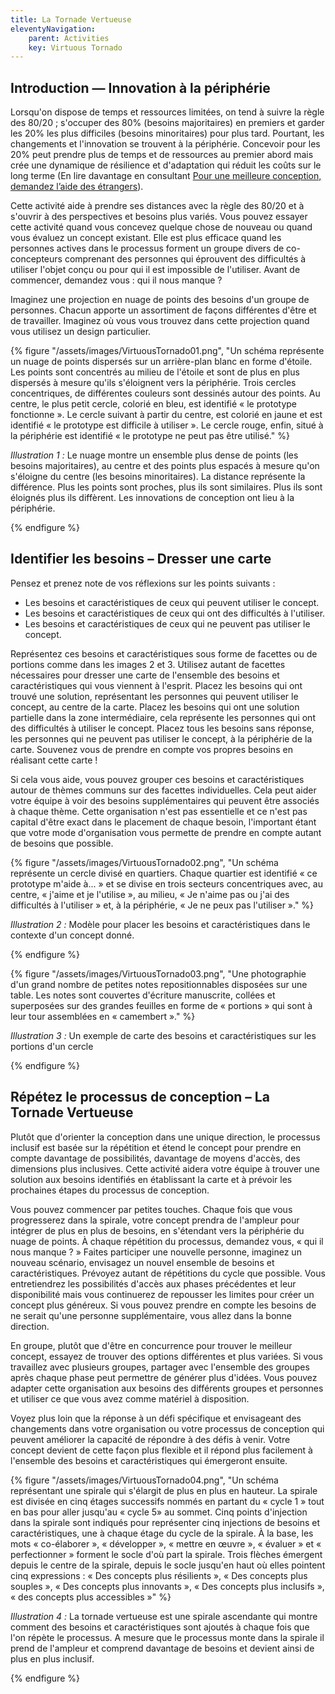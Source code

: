 ```yaml
---
title: La Tornade Vertueuse
eleventyNavigation:
    parent: Activities
    key: Virtuous Tornado
---
```


## Introduction &mdash; Innovation à la périphérie

Lorsqu'on dispose de temps et ressources limitées, on tend à suivre la règle des 80/20 ; s'occuper des 80% (besoins
majoritaires) en premiers et garder les 20% les plus difficiles (besoins minoritaires) pour plus tard. Pourtant, les
changements et l'innovation se trouvent à la périphérie. Concevoir pour les 20% peut prendre plus de temps et de
ressources au premier abord mais crée une dynamique de résilience et d'adaptation qui réduit les coûts sur le long terme
(En lire davantage en consultant [Pour une meilleure conception, demandez l’aide des étrangers](https://medium.com/ontariodigital/if-you-want-the-best-design-ask-strangers-to-help-e37bdb73567)).

Cette activité aide à prendre ses distances avec la règle des 80/20 et à s'ouvrir à des perspectives et besoins plus
variés. Vous pouvez essayer cette activité quand vous concevez quelque chose de nouveau ou quand vous évaluez un concept
existant. Elle est plus efficace quand les personnes actives dans le processus forment un groupe divers de
co-concepteurs comprenant des personnes qui éprouvent des difficultés à utiliser l'objet conçu ou pour qui il est
impossible de l'utiliser. Avant de commencer, demandez vous : qui il nous manque ?

Imaginez une projection en nuage de points des besoins d'un groupe de personnes. Chacun apporte un assortiment de façons
différentes d'être et de travailler. Imaginez où vous vous trouvez dans cette projection quand vous utilisez un design
particulier.

{% figure "/assets/images/VirtuousTornado01.png", "Un schéma représente un nuage de points dispersés sur un arrière-plan
blanc en forme d'étoile. Les points sont concentrés au milieu de l'étoile et sont de plus en plus dispersés à mesure
qu'ils s'éloignent vers la périphérie. Trois cercles concentriques, de différentes couleurs sont dessinés autour des
points. Au centre, le plus petit cercle, colorié en bleu, est identifié « le prototype fonctionne ». Le cercle suivant à
partir du centre, est colorié en jaune et est identifié « le prototype est difficile à utiliser ». Le cercle rouge,
enfin, situé à la périphérie est identifié « le prototype ne peut pas être utilisé." %}

*Illustration 1 :* Le nuage montre un ensemble plus dense de points (les besoins majoritaires), au centre et des points
plus espacés à mesure qu'on s'éloigne du centre (les besoins minoritaires). La distance représente la différence. Plus
les points sont proches, plus ils sont similaires. Plus ils sont éloignés plus ils diffèrent. Les innovations de
conception ont lieu à la périphérie.

{% endfigure %}

## Identifier les besoins – Dresser une carte

Pensez et prenez note de vos réflexions sur les points suivants :

* Les besoins et caractéristiques de ceux qui peuvent utiliser le concept.
* Les besoins et caractéristiques de ceux qui ont des difficultés à l'utiliser.
* Les besoins et caractéristiques de ceux qui ne peuvent pas utiliser le concept.

Représentez ces besoins et caractéristiques sous forme de facettes ou de portions comme dans les images 2 et 3. Utilisez
autant de facettes nécessaires pour dresser une carte de l'ensemble des besoins et caractéristiques qui vous viennent à
l'esprit. Placez les besoins qui ont trouvé une solution, représentant les personnes qui peuvent utiliser le concept, au
centre de la carte. Placez les besoins qui ont une solution partielle dans la zone intermédiaire, cela représente les
personnes qui ont des difficultés à utiliser le concept. Placez tous les besoins sans réponse, les personnes qui ne
peuvent pas utiliser le concept, à la périphérie de la carte. Souvenez vous de prendre en compte vos propres besoins en
réalisant cette carte !

Si cela vous aide, vous pouvez grouper ces besoins et caractéristiques autour de thèmes communs sur des facettes
individuelles. Cela peut aider votre équipe à voir des besoins supplémentaires qui peuvent être associés à chaque thème.
Cette organisation n'est pas essentielle et ce n'est pas capital  d'être exact dans le placement de chaque besoin,
l'important étant que votre mode d'organisation vous permette de prendre en compte autant de besoins que possible.

{% figure "/assets/images/VirtuousTornado02.png", "Un schéma représente un cercle divisé en quartiers. Chaque quartier
est identifié « ce prototype m'aide à... » et se divise en trois secteurs concentriques avec, au centre, « j'aime et je
l'utilise », au milieu, « Je n'aime pas ou j'ai des difficultés à l'utiliser » et, à la périphérie, « Je ne peux pas
l'utiliser »." %}

*Illustration 2 :* Modèle pour placer les besoins et caractéristiques dans le contexte d'un concept donné.

{% endfigure %}

{% figure "/assets/images/VirtuousTornado03.png", "Une photographie d'un grand nombre de petites notes repositionnables
disposées sur une table. Les notes sont couvertes d'écriture manuscrite, collées et superposées sur des grandes feuilles
en forme de « portions » qui sont à leur tour assemblées en « camembert »." %}

*Illustration 3 :* Un exemple de carte des besoins et caractéristiques sur les portions d'un cercle

{% endfigure %}

## Répétez le processus de conception – La Tornade Vertueuse

Plutôt que d'orienter la conception dans une unique direction, le processus inclusif est basée sur la répétition et
étend le concept pour prendre en compte davantage de possibilités, davantage de moyens d'accès, des dimensions plus
inclusives. Cette activité aidera votre équipe à trouver une solution aux besoins identifiés en établissant la carte et
à prévoir les prochaines étapes du processus de conception.

Vous pouvez commencer par petites touches. Chaque fois que vous progresserez dans la spirale, votre concept prendra de
l'ampleur pour intégrer de plus en plus de besoins, en s'étendant vers la périphérie du nuage de points. À chaque
répétition du processus, demandez vous, « qui il nous manque ? » Faites participer une nouvelle personne, imaginez un
nouveau scénario, envisagez un nouvel ensemble de besoins et caractéristiques. Prévoyez autant de répétitions du cycle
que possible. Vous entretiendrez les possibilités d'accès aux phases précédentes et leur disponibilité mais vous
continuerez de repousser les limites pour créer un concept plus généreux. Si vous pouvez prendre en compte les besoins
de ne serait qu'une personne supplémentaire, vous allez dans la bonne direction.

En groupe, plutôt que d'être en concurrence pour trouver le meilleur concept, essayez de trouver des options différentes
et plus variées. Si vous travaillez avec plusieurs groupes, partager avec l'ensemble des groupes après chaque phase peut
permettre de générer plus d'idées. Vous pouvez adapter cette organisation aux besoins des différents groupes et
personnes et utiliser ce que vous avez comme matériel à disposition.

Voyez plus loin que la réponse à un défi spécifique et envisageant des changements dans votre organisation ou votre
processus de conception qui peuvent améliorer la capacité de répondre à des défis à venir. Votre concept devient de
cette façon plus flexible et il répond plus facilement à l'ensemble des besoins et caractéristiques qui émergeront
ensuite.

{% figure "/assets/images/VirtuousTornado04.png", "Un schéma représentant une spirale qui s'élargit de plus en plus en
hauteur. La spirale est divisée en cinq étages successifs nommés en partant du « cycle 1 » tout en bas pour aller
jusqu'au « cycle 5» au sommet. Cinq points d'injection dans la spirale sont indiqués pour représenter cinq injections de
besoins et caractéristiques, une à chaque étage du cycle de la spirale. À la base, les mots « co-élaborer »,
« développer », « mettre en œuvre », « évaluer » et « perfectionner » forment le socle d'où part la spirale. Trois
flèches émergent depuis le centre de la spirale, depuis le socle jusqu'en haut où elles pointent cinq expressions :
« Des concepts plus résilients », « Des concepts plus souples », « Des concepts plus innovants », « Des concepts plus
inclusifs », « des concepts plus accessibles »" %}

*Illustration 4 :* La tornade vertueuse est une spirale ascendante qui montre comment des besoins et caractéristiques
sont ajoutés à chaque fois que l'on répète le processus. A mesure que le processus monte dans la spirale il prend de
l'ampleur et comprend davantage de besoins et devient ainsi de plus en plus inclusif.

{% endfigure %}
